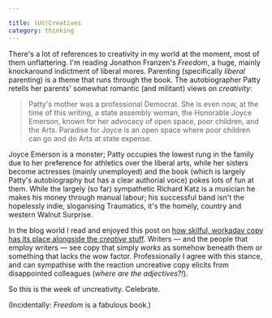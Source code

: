 ```yaml
---

title: (Un)Creatives
category: thinking
---
```


There's a lot of references to creativity in my world at the moment, most of them unflattering. I'm reading Jonathon Franzen's _Freedom_, a huge, mainly knockaround indictment of liberal mores. Parenting (specifically _liberal_ parenting) is a theme that runs through the book. The autobiographer Patty retells her parents' somewhat romantic (and militant) views on _creativity_:


> Patty's mother was a professional Democrat. She is even now, at the time of this writing, a state assembly woman, the Honorable Joyce Emerson, known for her advocacy of open space, poor children, and the Arts. Paradise for Joyce is an open space where poor children can go and do Arts at state expense.


Joyce Emerson is a monster; Patty occupies the lowest rung in the family due to her preference for athletics over the liberal arts, while her sisters become actresses (mainly unemployed) and the book (which is largely Patty's autobiography but has a clear authorial voice) pokes lots of fun at them. While the largely (so far) sympathetic Richard Katz is a musician he makes his money through manual labour; his successful band isn't the hopelessly indie, sloganising Traumatics, it's the homely, country and western Walnut Surprise.

In the blog world I read and enjoyed this post on [how skilful, workaday copy has its place alongside the _creative_ stuff](http://www.abccopywriting.com/blog/2011/01/17/uncreative-and-proud/). Writers — and the people that employ writers — see copy that simply _works_ as somehow beneath them or something that lacks the wow factor. Professionally I agree with this stance, and can sympathise with the reaction uncreative copy elicits from disappointed colleagues (_where are the adjectives?!_).

So this is the week of uncreativity. Celebrate.

(Incidentally: _Freedom_ is a fabulous book.)
